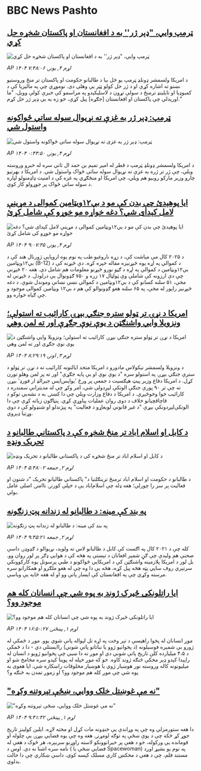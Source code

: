 # BBC News Pashto## [ټرمپ وايي، "ډېر ژر'' به د افغانستان او پاکستان شخړه حل کړي](https://www.bbc.com/pashto/articles/cgr45845kyeo?at_medium=RSS&at_campaign=rss?at_campaign=githubrss)![ټرمپ وايي، "ډېر ژر'' به د افغانستان او پاکستان شخړه حل کړي](https://ichef.bbci.co.uk/ace/ws/240/cpsprodpb/2e9f/live/a180e900-b23b-11f0-aa13-0b0479f6f42a.jpg)_AP ۱۴۰۴ لړم ۴, يونۍ ۷:۴۸:۰۶_د امریکا ولسمشر ډونلډ ټرمپ يو ځل بیا د طالبانو حکومت او پاکستان تر منځ وروستيو نښتو ته اشاره کړې او د ژر حل کولو ټټر یې وهلی دی. نوموړي چې په مالیزیا کې د کمبوډیا او تایلینډ ترمنځ د سولې تړون د لاسلیکېدو په مراسمو کې خبرې کولې وويل، "ما اورېدلي چې پاکستان او افغانستان [جګړه] پیل کړې، خو زه به یې ډېر ژر حل کړم."## [ټرمپ: ډېر ژر به غزې ته نړیوال سوله ساتي ځواکونه واستول شي](https://www.bbc.com/pashto/articles/cy9p02z4y2ro?at_medium=RSS&at_campaign=rss?at_campaign=githubrss)![ټرمپ: ډېر ژر به غزې ته نړیوال سوله ساتي ځواکونه واستول شي](https://ichef.bbci.co.uk/ace/ws/240/cpsprodpb/de6a/live/a7ffd520-b204-11f0-b2a1-6f537f66f9aa.jpg)_AP ۱۴۰۴ لړم ۴, يونۍ ۰:۴۴:۵۰_د امريکا ولسمشر ډونلډ ټرمپ د قطر له امير تمیم بن حمد ال ثاني سره له خبرو وروسته ويلي، چې ژر تر ژره به غزې ته نړيوال سوله ساتی ځواک واستول شي. د امریکا د بهرنيو چارو وزير مارکو روبيو هم ويلي، چې امریکا او منځګړي په غزه کې د امنيت ډاډمنولو لپاره د سوله ساتي ځواک پر جوړولو کار کوي.## [ایا پوهېدئ چې بدن کې مو د بي‌۱۲ویټامین کموالی د مړینې لامل کېدای شي؟ دغه خواړه مو خوړو کې شامل کړئ](https://www.bbc.com/pashto/articles/c1e36d4jv8wo?at_medium=RSS&at_campaign=rss?at_campaign=githubrss)![ایا پوهېدئ چې بدن کې مو د بي‌۱۲ویټامین کموالی د مړینې لامل کېدای شي؟ دغه خواړه مو خوړو کې شامل کړئ](https://ichef.bbci.co.uk/ace/ws/240/cpsprodpb/9a38/live/75752f70-b18b-11f0-aa13-0b0479f6f42a.png)_AP ۱۴۰۴ لړم ۴, يونۍ ۹:۰۷:۳۵_د ۲۰۲۵ کال مې میاشت کې، د زړه ناروغیو طب په نوم یوه اروپايي ژورنال هند کې د بي‌۱۲ویټامین (B-12) د کموالي په اړه یوه څېړنیزه مقاله خپره کړه.
دې څېړنه کې د بي‌۱۲ویټامین د کموالي په اړه د ګڼو نورو څېړنو معلومات هم شامل دي.
هغه ۲۰ څېړنې چې دې ارزونه کې شاملې وې ټولټال ۱۷ زره و ۷۵۰ ګډونوال یې درلودل. د څېړنې له مخې، ۵۱ سلنه  کسانو کې د بي‌۱۲ویټامین د کموالي نښې نښانې وموندل شوې. د دغه څېړنیز راپور له مخې، په ۶۵ سلنه هغو ګډونوالو کې هم د بي‌۱۲ ویټامین کموالی موجود و چې ګیاه خواره وو.## [امریکا د نړۍ تر ټولو ستره جنګي بېړۍ کارائیب ته استولې؛ ونزویلا وايي واشنګټن د یوې نوې جګړې اور ته لمن وهي](https://www.bbc.com/pashto/articles/c3ep55y8j41o?at_medium=RSS&at_campaign=rss?at_campaign=githubrss)![امریکا د نړۍ تر ټولو ستره جنګي بېړۍ کارائیب ته استولې؛ ونزویلا وايي واشنګټن د یوې نوې جګړې اور ته لمن وهي](https://ichef.bbci.co.uk/ace/ws/240/cpsprodpb/8e38/live/8f9dc5d0-b17f-11f0-ba75-093eca1ac29b.jpg)_AP ۱۴۰۴ لړم ۳, اونۍ ۸:۲۹:۱۹_د ونزویلا ولسمشر نیکولاس مادورو د امریکا متحد ایالتونه کارائیب ته د نړۍ تر ټولو د سترې جنګي بېړۍ په استولو سره "د یوې نوې او بې پایه جګړې" اور ته پر لمن وهلو تورن کړل.
د امریکا دفاع وزیر پیټ هېګسیت د جمعې پر ورځ 'یو‌اېس‌اېس جېرالډ ار فورډ' بېړۍ ته چې تر ۹۰ پورې جنګي الوتکې لېږدولی شي، امر وکړ چې له مدیترانې سمندره د کارائیب خوا وخوځېږي.
د امریکا د دفاع وزارت ویلي چې دا کښتۍ به د نشه‌يي توکو د قاچاقچیانو خلاف د دوی روان عملیات پیاوړي‌ کړي.
پنټاګون زیاته کړې چې دا الوتکې‌لېږدونکې بېړې "د غیر قانوني لوبغاړو د فعالیت" په پېژندلو او شنډولو کې د دوی وړتیا ډېروي.## [د کابل او اسلام اباد تر منځ شخړه کې د پاکستاني طالبانو د تحریک ونډه](https://www.bbc.com/pashto/articles/ce8zxerdlexo?at_medium=RSS&at_campaign=rss?at_campaign=githubrss)![د کابل او اسلام اباد تر منځ شخړه کې د پاکستاني طالبانو د تحریک ونډه](https://ichef.bbci.co.uk/ace/ws/240/cpsprodpb/3441/live/c82e8820-ac71-11f0-b9cc-b5da9f5187f1.jpg)_AP ۱۴۰۴ لړم ۲, جمعه ۵:۴۸:۰۲_د طالبانو د حکومت او اسلام اباد ترمنځ ترینګلتیا د" پاکستاني طالبانو تحریک "د شتون او فعالیت پر سر را چورلي؛ هغه ډله چې اسلام‌اباد یې د خپلې کورنۍ ناامنۍ اصلي عامل بولي.## [په بند کې مینه: د طالبانو له زندانه پټ زنګونه](https://www.bbc.com/pashto/articles/cpv1r4xrr9go?at_medium=RSS&at_campaign=rss?at_campaign=githubrss)![په بند کې مینه: د طالبانو له زندانه پټ زنګونه](https://ichef.bbci.co.uk/ace/ws/240/cpsprodpb/55dd/live/7ba3d2d0-b00e-11f0-b2a1-6f537f66f9aa.png)_AP ۱۴۰۴ لړم ۲, جمعه ۹:۴۵:۲۱_کله چې  د ۲۰۲۱ کال په اګست کې کابل د طالبانو لاس ته ولوېد، نړیوالو د ګډوډۍ داسې صحنې هم ولیدې چې ګڼ شمېر افغانان د تېښتې په هڅه کې د هوايي ډګر پر لور روان وو. 
بل لور د امریکا پلازمېنه واشنګټن کې د امریکايي ځواکونو د طبي پرسونل یوه کارکوونکي سرتېري روف ساپي پټه هڅه پیل کړه، هڅه یې دا وه چې  له هغو ملګرو او همکارانو سره مرسته وکړي چې په افغانستان کې ایسار پاتې وو او له هغه ځایه یې وباسي.## [ایا راتلونکی ځیرک ژوند به پوه شي چې انسانان کله هم موجود وو؟](https://www.bbc.com/pashto/articles/cr432d14xgeo?at_medium=RSS&at_campaign=rss?at_campaign=githubrss)![ایا راتلونکی ځیرک ژوند به پوه شي چې انسانان کله هم موجود وو؟](https://ichef.bbci.co.uk/ace/ws/240/cpsprodpb/88ce/live/9845bcb0-aff9-11f0-b2a1-6f537f66f9aa.jpg)_AP ۱۴۰۴ لړم ۱, پينځنۍ ۱۶:۵۰:۲۷_موږ انسانان له پخوا راهیسې د تېر وخت په اړه تل لېواله پاتې شوي یوو.
موږ د ځمکې له ژورو بې شمېره فوسیلونه (د پخوانیو ژوو یا نباتاتو پاتې شوني) راایستلي دي - دا د ځمکې د ۴،۵ میلیارده کلن تاریخ پاتې شوني دي او موږ ته دا ښيي چې پخوانیو ژويو د انسان له راپیدا کېدو ډېر مخکې څنګه ژوند کاوه.
خو که موږ خپله له پوپنا کېدو سره مخامخ شو او میلیونونه کاله وروسته نور هوښیار ژوي یا هوښیار مخلوقات راښکاره شي، ایا هغوی به پوه شي چې موږ کله هم موجود وو؟ او زموږ تمدن به څنګه و؟## [ "نه مې غوښتل خلک ووایي، ښځې تېروتنه وکړه"](https://www.bbc.com/pashto/articles/cq83yx59p9jo?at_medium=RSS&at_campaign=rss?at_campaign=githubrss)![ "نه مې غوښتل خلک ووایي، ښځې تېروتنه وکړه"](https://ichef.bbci.co.uk/ace/ws/240/cpsprodpb/3c2a/live/078c3f40-ae6f-11f0-b2a1-6f537f66f9aa.jpg)_AP ۱۴۰۴ لړم ۱, پينځنۍ ۹:۴۱:۴۲_دا هغه ستورمزلې وه چې په وړاندې یې خنډونه مات کړل او مخته لاړه.
ایلین کولینز تاریخ جوړ کړ ځکه چې د یوې ښځې په توګه لومړنۍ هغه وه چې یوه فضايي بېړۍ یې چلوله او قومانده یې ورکوله، خو د هغې پر حیرانوونکو لاسته راوړنو سربېره، هر څوک د هغې له نامه سره اشنا نه دي.
اوس د ( فضايي ښځې یا Spacewoman) په نوم یو بشپړ اوږد مستند فلم، چې د هغې د مخکښ کاري مسلک کیسه کوي، داسې ښکاري چې دا حالت بدلوي.